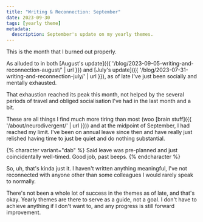 ```yaml
---
title: "Writing & Reconnection: September"
date: 2023-09-30
tags: [yearly theme]
metadata:
  description: September's update on my yearly themes.
---
```


This is the month that I burned out properly.

As alluded to in both [August's update]({{ '/blog/2023-09-05-writing-and-reconnection-august/' | url }}) and [July's update]({{ '/blog/2023-07-31-writing-and-reconnection-july/' | url }}), as of late I've just been socially and mentally exhausted.

That exhaustion reached its peak this month, not helped by the several periods of travel and obliged socialisation I've had in the last month and a bit.

These are all things I find much more tiring than most (woo [brain stuff]({{ '/about/neurodivergent/' | url }})) and at the midpoint of September, I had reached my limit. I've been on annual leave since then and have really just relished having time to just be quiet and do nothing substantial.

{% character variant="dab" %}
Said leave was pre-planned and just coincidentally well-timed. Good job, past beeps.
{% endcharacter %}

So, uh, that's kinda just it. I haven't written anything meaningful, I've not reconnected with anyone other than some colleagues I would rarely speak to normally.

There's not been a whole lot of success in the themes as of late, and that's okay. Yearly themes are there to serve as a guide, not a goal. I don't have to achieve anything if I don't want to, and any progress is still forward improvement.
